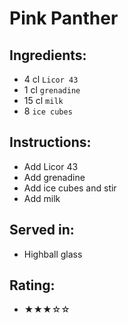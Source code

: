 # Pink Panther

## Ingredients:
- 4 cl `Licor 43`
- 1 cl `grenadine`
- 15 cl `milk`
- 8 `ice cubes`

## Instructions:
- Add Licor 43
- Add grenadine
- Add ice cubes and stir
- Add milk

## Served in:
- Highball glass

## Rating:
- ★★★☆☆